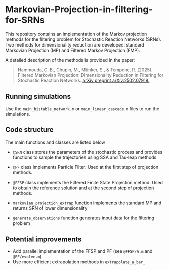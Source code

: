 # Markovian-Projection-in-filtering-for-SRNs

This repository contains an implementation of the Markov projection methods for the filtering problem for Stochastic Reaction Networks (SRNs). Two methods for dimensionality reduction are developed: standard Markovian Projection (MP) and Filtered Markov Projection (FMP).

A detailed description of the methods is provided in the paper:
> Hammouda, C. B., Chupin, M., Münker, S., & Tempone, R. (2025). Filtered Markovian Projection: Dimensionality Reduction in Filtering for Stochastic Reaction Networks. 
[arXiv preprint arXiv:2502.07918.]([http://www.example.com](https://arxiv.org/abs/2502.07918))

## Running simulations

Use the `main_bistable_network.m` or `main_linear_cascade.m` files to run the simulations.

## Code structure
The main functions and classes are listed below

- `@SRN` class stores the parameters of the stochastic process and provides functions to sample the trajectories using SSA and Tau-leap methods
- `@PF` class implements Particle Filter. Used at the first step of projection methods.
- `@FFSP` class implements the Filtered Finite State Projection method. Used to obtain the reference solution and at the second step of projection methods.

- `markovian_projection_extrap` function implements the standard MP and returns SRN of lower dimensionality
- `generate_observations` function generates input data for the filtering problem



## Potential improvements
- Add parallel implementation of the FFSP and PF (see `@FFSP/A.m` and `@PF/evolve.m`)
- Use more efficient extrapolation methods in `extrapolate_a_bar_`

